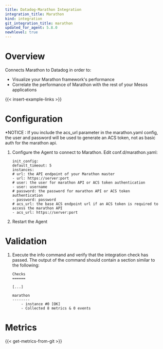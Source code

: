```yaml
---
title: Datadog-Marathon Integration
integration_title: Marathon
kind: integration
git_integration_title: marathon
updated_for_agent: 5.8.0
newhlevel: true
---
```

# Overview

Connects Marathon to Datadog in order to:

* Visualize your Marathon framework's performance
* Correlate the performance of Marathon with the rest of your Mesos applications

{{< insert-example-links >}}

# Configuration

*NOTICE : If you include the acs_url parameter in the marathon.yaml config, the user and password will be used to generate an ACS token, not as basic auth for the marathon api.

1.  Configure the Agent to connect to Marathon. Edit conf.d/marathon.yaml:

        init_config:
        default_timeout: 5
        instances:
        # url: the API endpoint of your Marathon master
        - url: https://server:port
        # user: the user for marathon API or ACS token authentication
        - user: username
        # password: the password for marathon API or ACS token authentication
        - password: password
        # acs_url: the base ACS endpoint url if an ACS token is required to access the marathon API
        - acs_url: https://server:port

1.  Restart the Agent

# Validation

1.  Execute the info command and verify that the integration check has passed. The output of the command should contain a section similar to the following:

        Checks
        ======

        [...]

        marathon
        --------
            - instance #0 [OK]
            - Collected 8 metrics & 0 events

# Metrics

{{< get-metrics-from-git >}}
